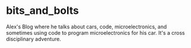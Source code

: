# bits_and_bolts
Alex's Blog where he talks about cars, code, microelectronics, and sometimes using code to program microelectronics for his car. It's a cross disciplinary adventure.